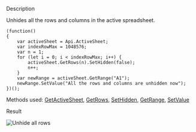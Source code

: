 Description

Unhides all the rows and columns in the active spreadsheet.

```
(function()
{
    var activeSheet = Api.ActiveSheet;
    var indexRowMax = 1048576;
    var n = 1;
    for (let i = 0; i < indexRowMax; i++) {
        activeSheet.GetRows(n).SetHidden(false);
        n++;
    }
    var newRange = activeSheet.GetRange("A1");
    newRange.SetValue("All the rows and columns are unhidden now");
})();
```

Methods used: [GetActiveSheet](/officeapi/spreadsheetapi/api/getactivesheet), [GetRows](/officeapi/spreadsheetapi/apirange/getrows), [SetHidden](/officeapi/spreadsheetapi/apirange/sethidden), [GetRange](/officeapi/spreadsheetapi/api/getrange), [SetValue](/officeapi/spreadsheetapi/apirange/setvalue)

Result

![Unhide all rows](/assets/images/plugins/unhide_all_rows.png)
